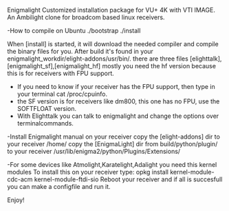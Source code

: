 Enigmalight Customized installation package for VU+ 4K with VTI IMAGE. 
An Ambilight clone for broadcom based linux receivers.


-How to compile on Ubuntu
./bootstrap
./install

When [install] is started, it will download the needed compiler and compile the binary files for you.
After build it's found in your enigmalight_workdir/elight-addons/usr/bin/.
there are three files [elighttalk],[enigmalight_sf],[enigmalight_hf] mostly you need the hf version because this is for 
receivers with FPU support.

- If you need to know if your receiver has the FPU support, then type in your terminal cat /proc/cpuinfo.
- the SF version is for receivers like dm800, this one has no FPU, use the SOFTFLOAT version.
- With Elighttalk you can talk to enigmalight and change the options over terminalcommands.

-Install Enigmalight manual on your receiver
copy the [elight-addons] dir to your receiver /home/
copy the [EnigmaLight] dir from build/python/plugin/ to your receiver /usr/lib/enigma2/python/Plugins/Extensions/

-For some devices like Atmolight,Karatelight,Adalight you need this kernel modules
To install this on your receiver type: opkg install kernel-module-cdc-acm kernel-module-ftdi-sio
Reboot your receiver and if all is succesfull you can make a configfile and run it.

Enjoy!
